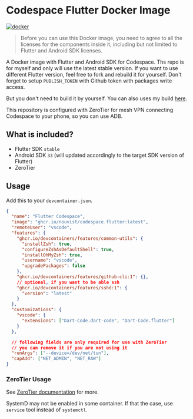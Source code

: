 # Codespace Flutter Docker Image

[![docker](https://img.shields.io/badge/docker-%230db7ed.svg?logo=docker&logoColor=white)](
https://github.com/nouvist/codespace.flutter/pkgs/container/codespace.flutter)

> Before you can use this Docker image, you need to agree to all the licenses
> for the components inside it, including but not limited to Flutter and
> Android SDK licenses.

A Docker image with Flutter and Android SDK for Codespace. Ths repo is for
myself and only will use the latest stable version. If you want to use
different Flutter version, feel free to fork and rebuild it for yourself.
Don't forget to setup `PUBLISH_TOKEN` with Github token with packages write
access.

But you don't need to build it by yourself. You can also uses my build
[here](https://github.com/nouvist/codespace.flutter/pkgs/container/codespace.flutter).

This repository is configured with ZeroTier for mesh VPN connecting Codespace
to your phone, so you can use ADB.

## What is included?

- Flutter SDK `stable`
- Android SDK `33` (will updated accordingly to the target SDK version of
  Flutter)
- ZeroTier

## Usage

Add this to your `devcontainer.json`.

```json
{
  "name": "Flutter Codespace",
  "image": "ghcr.io/nouvist/codespace.flutter:latest",
  "remoteUser": "vscode",
  "features": {
    "ghcr.io/devcontainers/features/common-utils": {
      "installZsh": true,
      "configureZshAsDefaultShell": true,
      "installOhMyZsh": true,
      "username": "vscode",
      "upgradePackages": false
    },
    "ghcr.io/devcontainers/features/github-cli:1": {},
    // optional, if you want to be able ssh
    "ghcr.io/devcontainers/features/sshd:1": {
      "version": "latest"
    }
  },
  "customizations": {
    "vscode": {
      "extensions": ["Dart-Code.dart-code", "Dart-Code.flutter"]
    }
  },

  // following fields are only required for use with ZeroTier
  // you can remove it if you are not using it
  "runArgs": ["--device=/dev/net/tun"],
  "capAdd": ["NET_ADMIN", "NET_RAW"]
}
```

### ZeroTier Usage

See [ZeroTier documentation](https://docs.zerotier.com/getting-started/getting-started#setup-the-zerotier-app) for more.

SystemD may not be enabled in some container. If that the case, use `service`
tool instead of `systemctl`.
